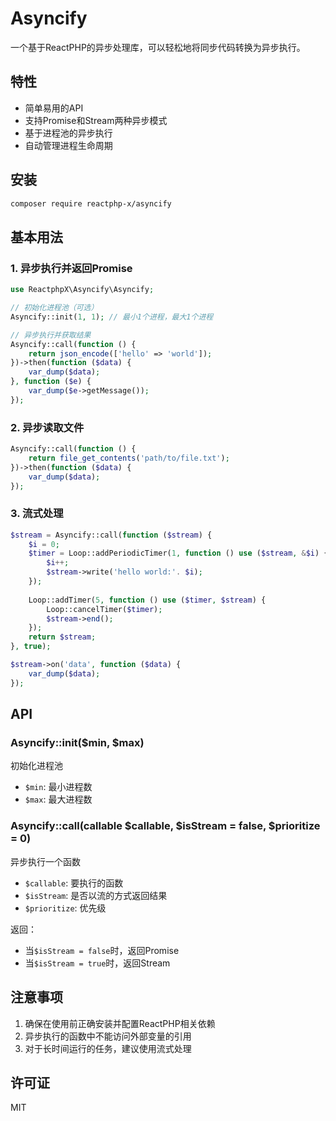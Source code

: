 # Asyncify

一个基于ReactPHP的异步处理库，可以轻松地将同步代码转换为异步执行。

## 特性

- 简单易用的API
- 支持Promise和Stream两种异步模式
- 基于进程池的异步执行
- 自动管理进程生命周期

## 安装

```bash
composer require reactphp-x/asyncify
```

## 基本用法

### 1. 异步执行并返回Promise

```php
use ReactphpX\Asyncify\Asyncify;

// 初始化进程池（可选）
Asyncify::init(1, 1); // 最小1个进程，最大1个进程

// 异步执行并获取结果
Asyncify::call(function () {
    return json_encode(['hello' => 'world']);
})->then(function ($data) {
    var_dump($data);
}, function ($e) {
    var_dump($e->getMessage());
});
```

### 2. 异步读取文件

```php
Asyncify::call(function () {
    return file_get_contents('path/to/file.txt');
})->then(function ($data) {
    var_dump($data);
});
```

### 3. 流式处理

```php
$stream = Asyncify::call(function ($stream) {
    $i = 0;
    $timer = Loop::addPeriodicTimer(1, function () use ($stream, &$i) {
        $i++;
        $stream->write('hello world:'. $i);
    });
    
    Loop::addTimer(5, function () use ($timer, $stream) {
        Loop::cancelTimer($timer);
        $stream->end();
    });
    return $stream;
}, true);

$stream->on('data', function ($data) {
    var_dump($data);
});
```

## API

### Asyncify::init($min, $max)

初始化进程池

- `$min`: 最小进程数
- `$max`: 最大进程数

### Asyncify::call(callable $callable, $isStream = false, $prioritize = 0)

异步执行一个函数

- `$callable`: 要执行的函数
- `$isStream`: 是否以流的方式返回结果
- `$prioritize`: 优先级

返回：
- 当`$isStream = false`时，返回Promise
- 当`$isStream = true`时，返回Stream

## 注意事项

1. 确保在使用前正确安装并配置ReactPHP相关依赖
2. 异步执行的函数中不能访问外部变量的引用
3. 对于长时间运行的任务，建议使用流式处理

## 许可证

MIT